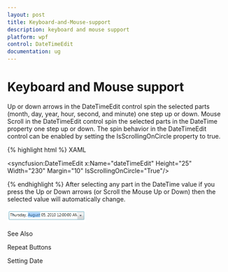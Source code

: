 ```yaml
---
layout: post
title: Keyboard-and-Mouse-support
description: keyboard and mouse support
platform: wpf
control: DateTimeEdit
documentation: ug
---
```


# Keyboard and Mouse support

Up or down arrows in the DateTimeEdit control spin the selected parts (month, day, year, hour, second, and minute) one step up or down. Mouse Scroll in the DateTimeEdit control spin the selected parts in the DateTime property one step up or down. The spin behavior in the DateTimeEdit control can be enabled by setting the IsScrollingOnCircle property to true.



{% highlight html %}
XAML

<syncfusion:DateTimeEdit x:Name="dateTimeEdit" Height="25" Width="230" Margin="10"                          IsScrollingOnCircle="True"/>


{% endhighlight %}
After selecting any part in the DateTime value if you press the Up or Down arrows (or Scroll the Mouse Up or Down) then the selected value will automatically change.



![](Keyboard-and-Mouse-support_images/Keyboard-and-Mouse-support_img1.png)



See Also

Repeat Buttons

Setting Date

